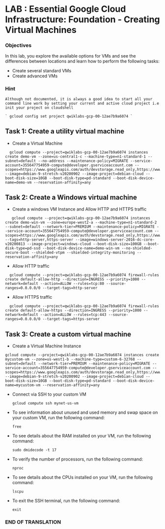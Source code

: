 # LAB : Essential Google Cloud Infrastructure: Foundation - Creating Virtual Machines

### Objectives
In this lab, you explore the available options for VMs and see the differences between locations and learn how to perform the following tasks:

  - Create several standard VMs
  - Create advanced VMs

### Hint
    Although not documented, it is always a good idea to start all your command line work by setting your current and active cloud project i.e init your project on cloudshell
  
    ` gcloud config set project qwiklabs-gcp-00-12ae7b9a6074 `


## Task 1: Create a utility virtual machine

  - Create a Virtual Machine
  
  ```
	gcloud compute --project=qwiklabs-gcp-00-12ae7b9a6074 instances create demo-vm --zone=us-central1-c --machine-type=n1-standard-1 --subnet=default --no-address --maintenance-policy=MIGRATE --service-account=355647754959-compute@developer.gserviceaccount.com --scopes=https://www.googleapis.com/auth/devstorage.read_only,https://www.googleapis.com/auth/logging.write,https://www.googleapis.com/auth/monitoring.write,https://www.googleapis.com/auth/servicecontrol,https://www.googleapis.com/auth/service.management.readonly,https://www.googleapis.com/auth/trace.append --image=debian-9-stretch-v20200902 --image-project=debian-cloud --boot-disk-size=10GB --boot-disk-type=pd-standard --boot-disk-device-name=demo-vm --reservation-affinity=any
  ```

## Task 2: Create a Windows virtual machine

  - Create a windows VM Instance and Allow HTTP and HTTPS traffic 
 
 ```
	gcloud compute --project=qwiklabs-gcp-00-12ae7b9a6074 instances create demo-win-vm --zone=europe-west2-a --machine-type=n1-standard-2 --subnet=default --network-tier=PREMIUM --maintenance-policy=MIGRATE --service-account=355647754959-compute@developer.gserviceaccount.com --scopes=https://www.googleapis.com/auth/devstorage.read_only,https://www.googleapis.com/auth/logging.write,https://www.googleapis.com/auth/monitoring.write,https://www.googleapis.com/auth/servicecontrol,https://www.googleapis.com/auth/service.management.readonly,https://www.googleapis.com/auth/trace.append --tags=http-server,https-server --image=windows-server-2016-dc-core-v20200813 --image-project=windows-cloud --boot-disk-size=100GB --boot-disk-type=pd-ssd --boot-disk-device-name=demo-win-vm --no-shielded-secure-boot --shielded-vtpm --shielded-integrity-monitoring --reservation-affinity=any
```

  - Allow HTTP traffic
  
  ```
 	gcloud compute --project=qwiklabs-gcp-00-12ae7b9a6074 firewall-rules create default-allow-http --direction=INGRESS --priority=1000 --network=default --action=ALLOW --rules=tcp:80 --source-ranges=0.0.0.0/0 --target-tags=http-server
 ```
 
  - Allow HTTPS traffic
  
  ```
  	gcloud compute --project=qwiklabs-gcp-00-12ae7b9a6074 firewall-rules create default-allow-https --direction=INGRESS --priority=1000 --network=default --action=ALLOW --rules=tcp:443 --source-ranges=0.0.0.0/0 --target-tags=https-server
  ```

## Task 3: Create a custom virtual machine

  - Create a Virtual Machine Instance

  ```
  gcloud compute --project=qwiklabs-gcp-00-12ae7b9a6074 instances create mycustom-vm --zone=us-west1-b --machine-type=custom-6-32768 --subnet=default --network-tier=PREMIUM --maintenance-policy=MIGRATE --service-account=355647754959-compute@developer.gserviceaccount.com --scopes=https://www.googleapis.com/auth/devstorage.read_only,https://www.googleapis.com/auth/logging.write,https://www.googleapis.com/auth/monitoring.write,https://www.googleapis.com/auth/servicecontrol,https://www.googleapis.com/auth/service.management.readonly,https://www.googleapis.com/auth/trace.append --image=debian-9-stretch-v20200902 --image-project=debian-cloud --boot-disk-size=10GB --boot-disk-type=pd-standard --boot-disk-device-name=mycustom-vm --reservation-affinity=any
  ```

  - Connect via SSH to your custom VM
  
   	` gcloud compute ssh mynet-us-vm `

  - To see information about unused and used memory and swap space on your custom VM, run the following command:

	` free `
	
  - To see details about the RAM installed on your VM, run the following command:

	` sudo dmidecode -t 17 `
	
  - To verify the number of processors, run the following command:

	` nproc `
	
  - To see details about the CPUs installed on your VM, run the following command:

	` lscpu `
	
  - To exit the SSH terminal, run the following command:

	` exit `
	

### END OF TRANSLATION



